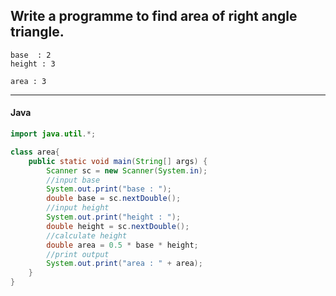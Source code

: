 ## Write a programme to find area of right angle triangle.

```
base  : 2
height : 3

area : 3
```

---

<CodeBlock slots="heading, code" repeat="4" languages="Java" />

#### Java

```java
import java.util.*;

class area{
    public static void main(String[] args) {
        Scanner sc = new Scanner(System.in);
        //input base
        System.out.print("base : ");
        double base = sc.nextDouble();
        //input height
        System.out.print("height : ");
        double height = sc.nextDouble();
        //calculate height
        double area = 0.5 * base * height;
        //print output
        System.out.print("area : " + area);
    }
}
```
